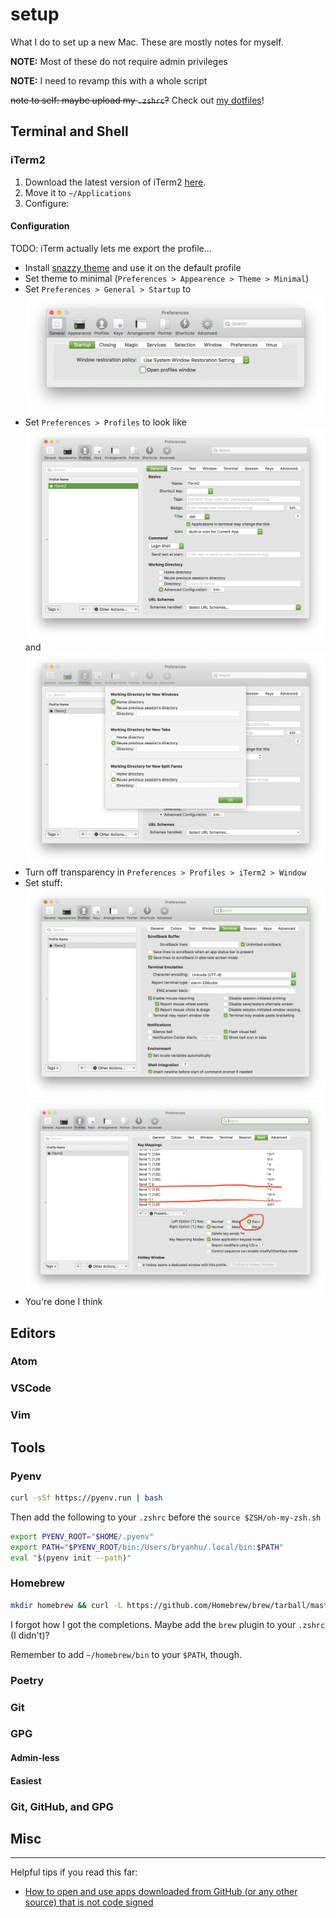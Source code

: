 # setup

What I do to set up a new Mac. These are mostly notes for myself.

**NOTE:** Most of these do not require admin privileges

**NOTE:** I need to revamp this with a whole script

~~note to self: maybe upload my `.zshrc`?~~ Check out [my dotfiles](https://github.com/ThatXliner/dotfiles)!

## Terminal and Shell

### iTerm2

1. Download the latest version of iTerm2 [here](https://iterm2.com/downloads.html).
2. Move it to `~/Applications`
3. Configure:

#### Configuration

TODO: iTerm actually lets me export the profile...

* Install [snazzy theme](https://github.com/sindresorhus/iterm2-snazzy) and use it on the default profile
* Set theme to minimal (`Preferences > Appearence > Theme > Minimal`)
* Set `Preferences > General > Startup` to
![](./iterm_general_startup.png)
 * Set `Preferences > Profiles` to look like
![](iterm_profiles.png)
and
![](iterm_profiles_working_dir_adv_conf.png)
 * Turn off transparency in `Preferences > Profiles > iTerm2 > Window`
 * Set stuff:
![](iterm_epic_term.png)
![](iterm_epic_keys.png)
 * You're done I think

## Editors

### Atom

### VSCode

### Vim

## Tools

### Pyenv

```bash
curl -sSf https://pyenv.run | bash
```

Then add the following to your `.zshrc` before the `source $ZSH/oh-my-zsh.sh`

```bash
export PYENV_ROOT="$HOME/.pyenv"
export PATH="$PYENV_ROOT/bin:/Users/bryanhu/.local/bin:$PATH"
eval "$(pyenv init --path)"
```

### Homebrew

```bash
mkdir homebrew && curl -L https://github.com/Homebrew/brew/tarball/master | tar xz --strip 1 -C homebrew
```

I forgot how I got the completions. Maybe add the `brew` plugin to your `.zshrc` (I didn't)?

Remember to add `~/homebrew/bin` to your `$PATH`, though.

### Poetry

### Git

### GPG

#### Admin-less

#### Easiest

### Git, GitHub, and GPG

## Misc

---

Helpful tips if you read this far:

 - [How to open and use apps downloaded from GitHub (or any other source) that is not code signed](https://docs.brew.sh/FAQ#the-app-cant-be-opened-because-it-is-from-an-unidentified-developer)
